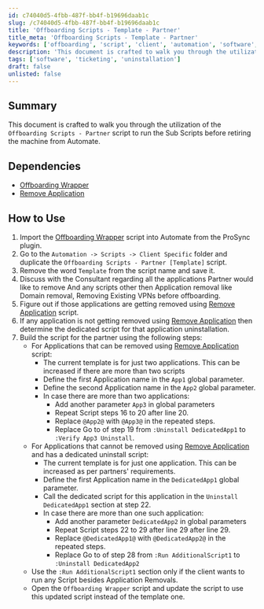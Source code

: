 ```yaml
---
id: c74040d5-4fbb-487f-bb4f-b19696daab1c
slug: /c74040d5-4fbb-487f-bb4f-b19696daab1c
title: 'Offboarding Scripts - Template - Partner'
title_meta: 'Offboarding Scripts - Template - Partner'
keywords: ['offboarding', 'script', 'client', 'automation', 'software', 'ticketing']
description: 'This document is crafted to walk you through the utilization of the Offboarding Scripts - Partner script to run the Sub Scripts before retiring the machine from Automate.'
tags: ['software', 'ticketing', 'uninstallation']
draft: false
unlisted: false
---
```


## Summary
This document is crafted to walk you through the utilization of the `Offboarding Scripts - Partner`  script to run the Sub Scripts before retiring the machine from Automate.

## Dependencies
- [Offboarding Wrapper](/docs/1fef1360-cfd3-4a3f-8444-207c09fb5a78)
- [Remove Application](/docs/494f7109-e4b2-4ffa-93f8-e33089b09b4e)

## How to Use
1. Import the [Offboarding Wrapper](/docs/1fef1360-cfd3-4a3f-8444-207c09fb5a78) script into Automate from the ProSync plugin.
2. Go to the `Automation -> Scripts -> Client Specific` folder and duplicate the `Offboarding Scripts - Partner [Template]` script.
3. Remove the word `Template` from the script name and save it.
4. Discuss with the Consultant regarding all the applications Partner would like to remove And any scripts other then Application removal like Domain removal, Removing Existing VPNs before offboarding.
5. Figure out if those applications are getting removed using [Remove Application](/docs/494f7109-e4b2-4ffa-93f8-e33089b09b4e) script.
6. If any application is not getting removed using [Remove Application](/docs/494f7109-e4b2-4ffa-93f8-e33089b09b4e) then determine the dedicated script for that application uninstallation.
7. Build the script for the partner using the following steps:
    - For Applications that can be removed using [Remove Application](/docs/494f7109-e4b2-4ffa-93f8-e33089b09b4e) script:
        - The current template is for just two applications. This can be increased if there are more than two scripts
        - Define the first Application name in the `App1` global parameter.
        - Define the second Application name in the `App2` global parameter.
        - In case there are more than two applications:
            - Add another parameter `App3` in global parameters
            - Repeat Script steps 16 to 20 after line 20.
            - Replace `@App2@` with `@App3@` in the repeated steps.
            - Replace Go to of step 19 from `:Uninstall DedicatedApp1` to `:Verify App3 Uninstall`.
    - For Applications that cannot be removed using [Remove Application](/docs/494f7109-e4b2-4ffa-93f8-e33089b09b4e) and has a dedicated uninstall script:
        - The current template is for just one application. This can be increased as per partners' requirements.
        - Define the first Application name in the `DedicatedApp1` global parameter.
        - Call the dedicated script for this application in the `Uninstall DedicatedApp1` section at step 22.
        - In case there are more than one such application:
            - Add another parameter `DedicatedApp2` in global parameters
            - Repeat Script steps 22 to 29 after line 29 after line 29.
            - Replace `@DedicatedApp1@` with `@DedicatedApp2@` in the repeated steps.
            - Replace Go to of step 28 from `:Run AdditionalScript1` to `:Uninstall DedicatedApp2`
    - Use the `:Run AdditionalScript1` section only if the client wants to run any Script besides Application Removals.
    - Open the `Offboarding Wrapper` script and update the script to use this updated script instead of the template one.